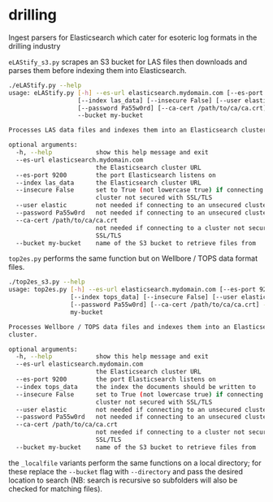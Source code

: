 # drilling
Ingest parsers for Elasticsearch which cater for esoteric log formats in the drilling industry

`eLAStify_s3.py` scrapes an S3 bucket for LAS files then downloads and parses them before indexing them into Elasticsearch.

```bash
./eLAStify.py --help
usage: eLAStify.py [-h] --es-url elasticsearch.mydomain.com [--es-port 9200]
                   [--index las_data] [--insecure False] [--user elastic]
                   [--password Pa55w0rd] [--ca-cert /path/to/ca/ca.crt]
                   --bucket my-bucket

Processes LAS data files and indexes them into an Elasticsearch cluster.

optional arguments:
  -h, --help            show this help message and exit
  --es-url elasticsearch.mydomain.com
                        the Elasticsearch cluster URL
  --es-port 9200        the port Elasticsearch listens on
  --index las_data      the Elasticsearch cluster URL
  --insecure False      set to True (not lowercase true) if connecting to a
                        cluster not secured with SSL/TLS
  --user elastic        not needed if connecting to an unsecured cluster
  --password Pa55w0rd   not needed if connecting to an unsecured cluster
  --ca-cert /path/to/ca/ca.crt
                        not needed if connecting to a cluster not secured with
                        SSL/TLS
  --bucket my-bucket    name of the S3 bucket to retrieve files from
```

`top2es.py` performs the same function but on Wellbore / TOPS data format files.

```bash
./top2es_s3.py --help  
usage: top2es.py [-h] --es-url elasticsearch.mydomain.com [--es-port 9200]
                 [--index tops_data] [--insecure False] [--user elastic]
                 [--password Pa55w0rd] [--ca-cert /path/to/ca/ca.crt] --bucket
                 my-bucket

Processes Wellbore / TOPS data files and indexes them into an Elasticsearch
cluster.

optional arguments:
  -h, --help            show this help message and exit
  --es-url elasticsearch.mydomain.com
                        the Elasticsearch cluster URL
  --es-port 9200        the port Elasticsearch listens on
  --index tops_data     the index the documents should be written to
  --insecure False      set to True (not lowercase true) if connecting to a
                        cluster not secured with SSL/TLS
  --user elastic        not needed if connecting to an unsecured cluster
  --password Pa55w0rd   not needed if connecting to an unsecured cluster
  --ca-cert /path/to/ca/ca.crt
                        not needed if connecting to a cluster not secured with
                        SSL/TLS
  --bucket my-bucket    name of the S3 bucket to retrieve files from

```

the `_localfile` variants perform the same functions on a local directory; for these replace the `--bucket` flag with `--directory` and pass the desired location to search (NB: search is recursive so subfolders will also be checked for matching files).